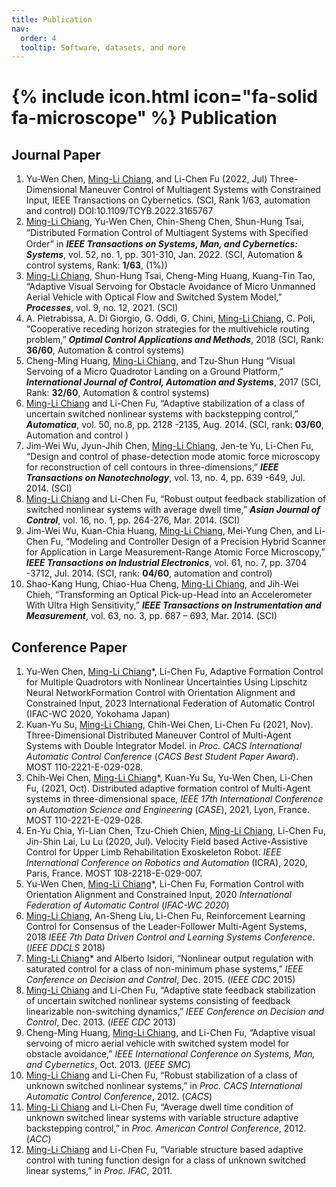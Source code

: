 ```yaml
---
title: Publication
nav:
  order: 4
  tooltip: Software, datasets, and more
---
```


# {% include icon.html icon="fa-solid fa-microscope" %} Publication

## Journal Paper
1.	Yu-Wen Chen, <u>Ming-Li Chiang</u>, and Li-Chen Fu (2022, Jul) Three-Dimensional Maneuver Control of Multiagent Systems with Constrained Input, IEEE Transactions on Cybernetics. (SCI, Rank 1/63, automation and control) DOI:10.1109/TCYB.2022.3165767
2.	<u>Ming-Li Chiang</u>, Yu-Wen Chen, Chin-Sheng Chen, Shun-Hung Tsai, “Distributed Formation Control of Multiagent Systems with Speciﬁed Order” in ***IEEE Transactions on Systems, Man, and Cybernetics: Systems***, vol. 52, no. 1, pp. 301-310, Jan. 2022. (SCI, Automation & control systems, Rank: **1/63**, (1%))
3.	 <u>Ming-Li Chiang</u>, Shun-Hung Tsai, Cheng-Ming Huang, Kuang-Tin Tao, “Adaptive Visual Servoing for Obstacle Avoidance of Micro Unmanned Aerial Vehicle with Optical Flow and Switched System Model,” ***Processes***, vol. 9, no. 12, 2021. (SCI)
4.	 A. Pietrabissa, A. Di Giorgio, G. Oddi, G. Chini, <u>Ming-Li Chiang</u>, C. Poli, “Cooperative receding horizon strategies for the multivehicle routing problem,” ***Optimal Control Applications and Methods***, 2018 (SCI, Rank: **36/60**, Automation & control systems)
5.	 Cheng-Ming Huang, <u>Ming-Li Chiang</u>, and Tzu-Shun Hung “Visual Servoing of a Micro Quadrotor Landing on a Ground Platform,” ***International Journal of Control, Automation and Systems***, 2017 (SCI, Rank: **32/60**, Automation & control systems)
6.	 <u>Ming-Li Chiang</u> and Li-Chen Fu, “Adaptive stabilization of a class of uncertain switched nonlinear systems with backstepping control,” ***Automatica***, vol. 50, no.8, pp. 2128 -2135, Aug. 2014. (SCI, rank: **03/60**, Automation and control ) 
7.	 Jim-Wei Wu, Jyun-Jhih Chen, <u>Ming-Li Chiang</u>, Jen-te Yu, Li-Chen Fu, “Design and control of phase-detection mode atomic force microscopy for reconstruction of cell contours in three-dimensions,” ***IEEE Transactions on Nanotechnology***, vol. 13, no. 4, pp. 639 -649, Jul. 2014. (SCI)
8.	<u>Ming-Li Chiang</u> and Li-Chen Fu, “Robust output feedback stabilization of switched nonlinear systems with average dwell time,” ***Asian Journal of Control***, vol. 16, no. 1, pp. 264-276, Mar. 2014. (SCI)
9.	 Jim-Wei Wu, Kuan-Chia Huang, <u>Ming-Li Chiang</u>, Mei-Yung Chen, and Li-Chen Fu, “Modeling and Controller Design of a Precision Hybrid Scanner for Application in Large Measurement-Range Atomic Force Microscopy,” ***IEEE Transactions on Industrial Electronics***, vol. 61, no. 7, pp. 3704 -3712, Jul. 2014. (SCI, rank: **04/60**, automation and control)
10.	 Shao-Kang Hung, Chiao-Hua Cheng, <u>Ming-Li Chiang</u>, and Jih-Wei Chieh,  “Transforming an Optical Pick-up-Head into an Accelerometer With Ultra High Sensitivity,” ***IEEE Transactions on Instrumentation and Measurement***, vol. 63, no. 3, pp. 687 – 693, Mar. 2014. (SCI)
    
## Conference Paper

1.	Yu-Wen Chen, <u>Ming-Li Chiang</u>*, Li-Chen Fu, Adaptive Formation Control for Multiple Quadrotors with Nonlinear Uncertainties Using Lipschitz Neural NetworkFormation Control with Orientation Alignment and Constrained Input, 2023 International Federation of Automatic Control (IFAC-WC 2020, Yokohama Japan)
2.	Kuan-Yu Su, <u>Ming-Li Chiang</u>, Chih-Wei Chen, Li-Chen Fu (2021, Nov). Three-Dimensional Distributed Maneuver Control of Multi-Agent Systems with Double Integrator Model. in *Proc. CACS International Automatic Control Conference* (*CACS Best Student Paper Award*). MOST 110-2221-E-029-028. 
3.	Chih-Wei Chen, <u>Ming-Li Chiang</u>*, Kuan-Yu Su, Yu-Wen Chen, Li-Chen Fu, (2021, Oct). Distributed adaptive formation control of Multi-Agent systems in three-dimensional space, *IEEE 17th International Conference on Automation Science and Engineering* (*CASE*), 2021, Lyon, France. MOST 110-2221-E-029-028. 
4.	En-Yu Chia, Yi-Lian Chen, Tzu-Chieh Chien, <u>Ming-Li Chiang</u>, Li-Chen Fu, Jin-Shin Lai, Lu Lu (2020, Jul). Velocity Field based Active-Assistive Control for Upper Limb Rehabilitation Exoskeleton Robot. *IEEE International Conference on Robotics and Automation* (ICRA), 2020, Paris, France. MOST 108-2218-E-029-007.
5.	Yu-Wen Chen, <u>Ming-Li Chiang</u>*, Li-Chen Fu, Formation Control with Orientation Alignment and Constrained Input, 2020 *International Federation of Automatic Control* (*IFAC-WC 2020*)
6.	<u>Ming-Li Chiang</u>, An-Sheng Liu, Li-Chen Fu, Reinforcement Learning Control for Consensus of the Leader-Follower Multi-Agent Systems, 2018 *IEEE 7th Data Driven Control and Learning Systems Conference*. (*IEEE DDCLS* 2018)
7.	<u>Ming-Li Chiang</u>* and Alberto Isidori, “Nonlinear output regulation with saturated control for a class of non-minimum phase systems,” *IEEE Conference on Decision and Control*, Dec. 2015. (*IEEE CDC* 2015)
8.	<u>Ming-Li Chiang</u> and Li-Chen Fu, “Adaptive state feedback stabilization of uncertain switched nonlinear systems consisting of feedback linearizable non-switching dynamics,” *IEEE Conference on Decision and Control*, Dec. 2013. (*IEEE CDC* 2013)
9.	Cheng-Ming Huang, <u>Ming-Li Chiang</u>, and Li-Chen Fu, “Adaptive visual servoing of micro aerial vehicle with switched system model for obstacle avoidance,” *IEEE International Conference on Systems, Man, and Cybernetics*, Oct. 2013. (*IEEE SMC*)
10.	<u>Ming-Li Chiang</u> and Li-Chen Fu, “Robust stabilization of a class of unknown switched nonlinear systems,” in *Proc. CACS International Automatic Control Conference*, 2012. (*CACS*)
11.	<u>Ming-Li Chiang</u> and Li-Chen Fu, “Average dwell time condition of unknown switched linear systems with variable structure adaptive backstepping control,” in *Proc. American Control Conference*, 2012. (*ACC*)
12.	<u>Ming-Li Chiang</u> and Li-Chen Fu, “Variable structure based adaptive control with tuning function design for a class of unknown switched linear systems,” in *Proc. IFAC*, 2011.

